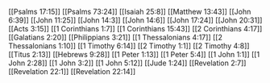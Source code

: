 [[Psalms 17:15]]
[[Psalms 73:24]]
[[Isaiah 25:8]]
[[Matthew 13:43]]
[[John 6:39]]
[[John 11:25]]
[[John 14:3]]
[[John 14:6]]
[[John 17:24]]
[[John 20:31]]
[[Acts 3:15]]
[[1 Corinthians 1:7]]
[[1 Corinthians 15:43]]
[[2 Corinthians 4:17]]
[[Galatians 2:20]]
[[Philippians 3:21]]
[[1 Thessalonians 4:17]]
[[2 Thessalonians 1:10]]
[[1 Timothy 6:14]]
[[2 Timothy 1:1]]
[[2 Timothy 4:8]]
[[Titus 2:13]]
[[Hebrews 9:28]]
[[1 Peter 1:13]]
[[1 Peter 5:4]]
[[1 John 1:1]]
[[1 John 2:28]]
[[1 John 3:2]]
[[1 John 5:12]]
[[Jude 1:24]]
[[Revelation 2:7]]
[[Revelation 22:1]]
[[Revelation 22:14]]
